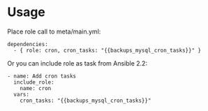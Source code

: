 # Usage
Place role call to meta/main.yml:
```
dependencies:
  - { role: cron, cron_tasks: "{{backups_mysql_cron_tasks}}" }
```

Or you can include role as task from Ansible 2.2:
```
- name: Add cron tasks
  include_role:
    name: cron
  vars:
    cron_tasks: "{{backups_mysql_cron_tasks}}"
```
